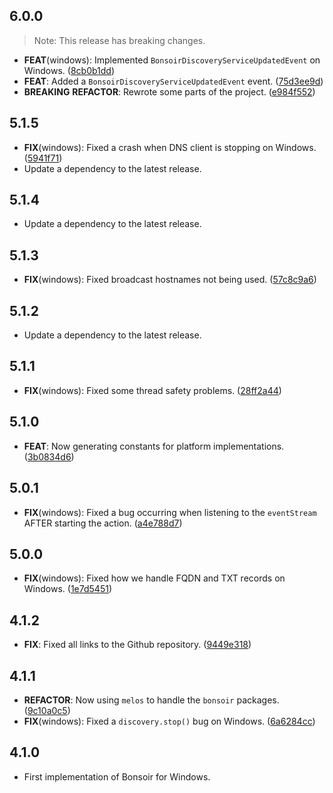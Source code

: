 ## 6.0.0

> Note: This release has breaking changes.

 - **FEAT**(windows): Implemented `BonsoirDiscoveryServiceUpdatedEvent` on Windows. ([8cb0b1dd](https://github.com/Skyost/Bonsoir/commit/8cb0b1ddc75bdaf0a56c9be60fe9c819ac591d26))
 - **FEAT**: Added a `BonsoirDiscoveryServiceUpdatedEvent` event. ([75d3ee9d](https://github.com/Skyost/Bonsoir/commit/75d3ee9dbb49b7e1ea7167a4479a862c9184a931))
 - **BREAKING** **REFACTOR**: Rewrote some parts of the project. ([e984f552](https://github.com/Skyost/Bonsoir/commit/e984f552b301de73b88cc577175b426de0618143))

## 5.1.5

- **FIX**(windows): Fixed a crash when DNS client is stopping on Windows. ([5941f71](https://github.com/Skyost/Bonsoir/commit/5941f71cc275fe86b23f309e1c0e1dcfa6dd4d38))
 - Update a dependency to the latest release.

## 5.1.4

 - Update a dependency to the latest release.

## 5.1.3

 - **FIX**(windows): Fixed broadcast hostnames not being used. ([57c8c9a6](https://github.com/Skyost/Bonsoir/commit/57c8c9a6e8d5412a2f6a62b88583a1150689473d))

## 5.1.2

 - Update a dependency to the latest release.

## 5.1.1

 - **FIX**(windows): Fixed some thread safety problems. ([28ff2a44](https://github.com/Skyost/Bonsoir/commit/28ff2a448333e382f5d3672b6f851246152be8e3))

## 5.1.0

 - **FEAT**: Now generating constants for platform implementations. ([3b0834d6](https://github.com/Skyost/Bonsoir/commit/3b0834d61c4b4b1a420a1b728808450fc410393d))

## 5.0.1

 - **FIX**(windows): Fixed a bug occurring when listening to the `eventStream` AFTER starting the action. ([a4e788d7](https://github.com/Skyost/Bonsoir/commit/a4e788d7b71dd256b336b9edd5804892b48d4169))

## 5.0.0

 - **FIX**(windows): Fixed how we handle FQDN and TXT records on Windows. ([1e7d5451](https://github.com/Skyost/Bonsoir/commit/1e7d545197f2806d46d1923e5987aef64437fc19))

## 4.1.2

 - **FIX**: Fixed all links to the Github repository. ([9449e318](https://github.com/Skyost/Bonsoir/commit/9449e3185016d9531c4dfd8e46cc7bdbdbe563d0))

## 4.1.1

 - **REFACTOR**: Now using `melos` to handle the `bonsoir` packages. ([9c10a0c5](https://github.com/Skyost/Bonsoir/commit/9c10a0c588e407d80f7551ebb992e9b70b05da92))
 - **FIX**(windows): Fixed a `discovery.stop()` bug on Windows. ([6a6284cc](https://github.com/Skyost/Bonsoir/commit/6a6284cca0c5e6d9235a02108f2e48b5ceefb2d8))

## 4.1.0

* First implementation of Bonsoir for Windows.
